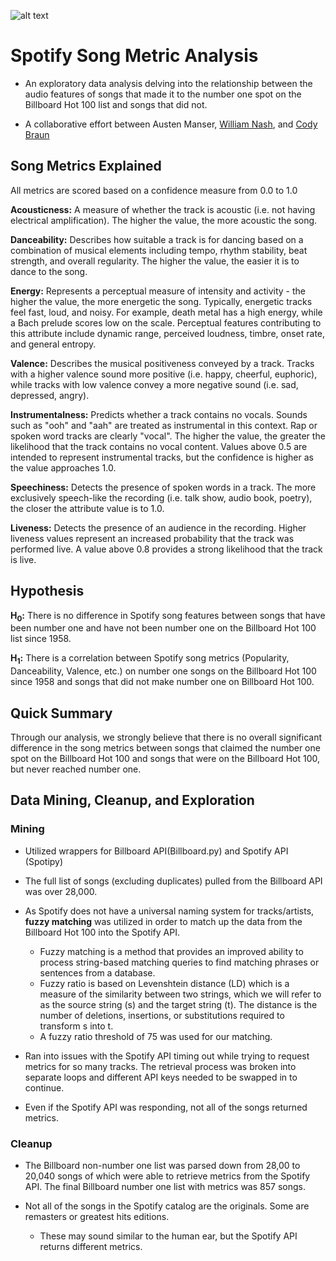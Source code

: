 ![alt text](https://github.com/Amanser/Spotify_Analysis/blob/master/SongMetrics_Presentation/Images/spotify_logo.png)

# Spotify Song Metric Analysis

* An exploratory data analysis delving into the relationship between the audio features of songs that made it to the number one spot on the Billboard Hot 100 list and songs that did not.

* A collaborative effort between Austen Manser, [William Nash](https://github.com/wwenash), and [Cody Braun](https://github.com/codybraun1)

## Song Metrics Explained

All metrics are scored based on a confidence measure from 0.0 to 1.0

**Acousticness:** A measure of whether the track is acoustic (i.e. not having electrical amplification). The higher the value, the more acoustic the song.

**Danceability:** Describes how suitable a track is for dancing based on a combination of musical elements including tempo, rhythm stability, beat strength, and overall regularity. The higher the value, the easier it is to dance to the song. 

**Energy:** Represents a perceptual measure of intensity and activity - the higher the value, the more energetic the song. Typically, energetic tracks feel fast, loud, and noisy. For example, death metal has a high energy, while a Bach prelude scores low on the scale. Perceptual features contributing to this attribute include dynamic range, perceived loudness, timbre, onset rate, and general entropy.

**Valence:** Describes the musical positiveness conveyed by a track. Tracks with a higher valence sound more positive (i.e. happy, cheerful, euphoric), while tracks with low valence convey a more negative sound (i.e. sad, depressed, angry).

**Instrumentalness:** Predicts whether a track contains no vocals. Sounds such as "ooh" and "aah" are treated as instrumental in this context. Rap or spoken word tracks are clearly "vocal". The higher the value, the greater the likelihood that the track contains no vocal content. Values above 0.5 are intended to represent instrumental tracks, but the confidence is higher as the value approaches 1.0.

**Speechiness:** Detects the presence of spoken words in a track. The more exclusively speech-like the recording (i.e. talk show, audio book, poetry), the closer the attribute value is to 1.0.

**Liveness:** Detects the presence of an audience in the recording. Higher liveness values represent an increased probability that the track was performed live. A value above 0.8 provides a strong likelihood that the track is live.


## Hypothesis

**H<sub>0</sub>:** There is no difference in Spotify song features between songs that have been number one and have not been number one on the Billboard Hot 100 list since 1958.

**H<sub>1</sub>:** There is a correlation between Spotify song metrics (Popularity, Danceability, Valence, etc.) on number one songs on the Billboard Hot 100 since 1958 and songs that did not make number one on Billboard Hot 100.


## Quick Summary

Through our analysis, we strongly believe that there is no overall significant difference in the song metrics between songs that claimed the number one spot on the Billboard Hot 100 and songs that were on the Billboard Hot 100, but never reached number one.


## Data Mining, Cleanup, and Exploration

### Mining

* Utilized wrappers for Billboard API(Billboard.py) and Spotify API (Spotipy)

* The full list of songs (excluding duplicates) pulled from the Billboard API was over 28,000.

* As Spotify does not have a universal naming system for tracks/artists, **fuzzy matching** was utilized in order to match up the data from the Billboard Hot 100 into the Spotify API.
  * Fuzzy matching is a method that provides an improved ability to process string-based matching queries to find matching phrases or sentences from a database.
  * Fuzzy ratio is based on Levenshtein distance (LD) which is a measure of the similarity between two strings, which we will refer to as the source string (s) and the target string (t). The distance is the number of deletions, insertions, or substitutions required to transform s into t.
  * A fuzzy ratio threshold of 75 was used for our matching.


* Ran into issues with the Spotify API timing out while trying to request metrics for so many tracks. The retrieval process was broken into separate loops and different API keys needed to be swapped in to continue.
 * Even if the Spotify API was responding, not all of the songs returned metrics.

### Cleanup

* The Billboard non-number one list was parsed down from 28,00 to 20,040 songs of which were able to retrieve metrics from the Spotify API. The final Billboard number one list with metrics was 857 songs.

* Not all of the songs in the Spotify catalog are the originals. Some are remasters or greatest hits editions.
  * These may sound similar to the human ear, but the Spotify API returns different metrics.
  












